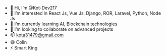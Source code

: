 - 👋 Hi, I’m @Kot-Dev217
- 👀 I’m interested in React Js, Vue Js, Django, ROR, Laravel, Python, Node Js
- 🌱 I’m currently learning AI, Blockchain technologies
- 💞️ I’m looking to collaborate on advanced projects
- 📫 kota31479@gmail.com
- 😄 Colin
- ⚡ Smart King

<!---
Kot-Dev217/Kot-Dev217 is a ✨ special ✨ repository because its `README.md` (this file) appears on your GitHub profile.
You can click the Preview link to take a look at your changes.
--->
